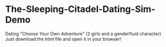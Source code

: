 # The-Sleeping-Citadel-Dating-Sim-Demo
Dating "Choose Your Own Adventure" (2 girls and a genderfluid character)
Just download the html file and open it in your browser!
